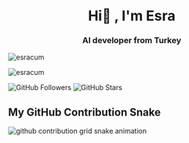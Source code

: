 <h1 align="center">Hi🎃 , I'm Esra</h1>
<h3 align="center">AI developer from Turkey</h3>



<p><img align="center" src="https://github-readme-streak-stats.herokuapp.com/?user=esracum&" alt="esracum" /></p>

<p align="center">
  <p align="left"> <img src="https://komarev.com/ghpvc/?username=esracum&label=Profile%20views&color=0e75b6&style=flat" alt="esracum" /> </p>
  <img src="https://img.shields.io/github/followers/esracum?label=Followers&style=social" alt="GitHub Followers" />
  <img src="https://img.shields.io/github/stars/esracum?label=Stars&style=social" alt="GitHub Stars" />
</p>

## My GitHub Contribution Snake
<picture>
  <source media="(prefers-color-scheme: dark)" srcset="https://raw.githubusercontent.com/CagatayAkkas/CagatayAkkas/output/github-contribution-grid-snake-dark.svg">
  <source media="(prefers-color-scheme: light)" srcset="https://raw.githubusercontent.com/CagatayAkkas/CagatayAkkas/output/github-contribution-grid-snake.svg">
  <img alt="github contribution grid snake animation" src="https://raw.githubusercontent.com/CagatayAkkas/CagatayAkkas/output/github-contribution-grid-snake.gif">
</picture>
